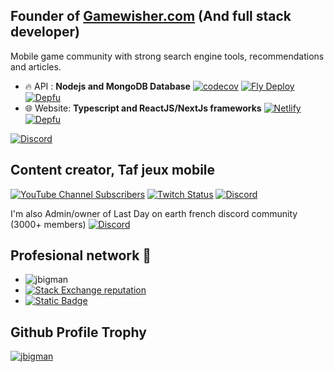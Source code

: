 ## Founder of [Gamewisher.com](https://gamewisher.com) (And full stack developer)
Mobile game community with strong search engine tools, recommendations and articles. 

- 🔥 API : **Nodejs and MongoDB Database** [![codecov](https://codecov.io/gh/jbigman/games-server/graph/badge.svg?token=UYxhWfqPw7)](https://codecov.io/gh/jbigman/games-server) [![Fly Deploy](https://github.com/jbigman/games-server/actions/workflows/fly.yml/badge.svg)](https://github.com/jbigman/games-server/actions/workflows/fly.yml)  [![Depfu](https://badges.depfu.com/badges/53c0a10ff9e1cd5b4d9e2c88ff85f1f5/overview.svg)](https://depfu.com/repos/github/jbigman/games-front?project_id=39103) 
- 🌐 Website: **Typescript and ReactJS/NextJs frameworks** [![Netlify](https://img.shields.io/netlify/cd0694a8-7c32-4457-b1ff-9f71b11de7bf?label=Deploy&logo=netlify&logoColor=white)](https://app.netlify.com/sites/gaming-paradise/deploys) [![Depfu](https://badges.depfu.com/badges/620172509f6a48415865e2e8cf505a34/overview.svg)](https://depfu.com/repos/github/jbigman/games-server?project_id=39104)

[![Discord](https://img.shields.io/discord/602450894986018826?logo=discord&logoColor=white&label=Join%20us%20on%20discord)](https://discord.gg/myvqHMaE8x)

## Content creator, Taf jeux mobile 
[![YouTube Channel Subscribers](https://img.shields.io/youtube/channel/subscribers/UCZ-I2GgElSi4rwic2WadaSg?style=flat&logo=youtube&logoColor=red&label=Taf%20jeux%20mobile)](https://www.youtube.com/c/tafjeuxmobile) [![Twitch Status](https://img.shields.io/twitch/status/taf_jeux_mobiles?logo=twitch&logoColor=white)](https://www.twitch.tv/taf_jeux_mobiles) [![Discord](https://img.shields.io/discord/759067859800031262?logo=discord&logoColor=white&label=Discord)](https://discord.gg/N7cFzsy) 

I'm also Admin/owner of Last Day on earth french discord community (3000+ members) [![Discord](https://img.shields.io/discord/522074068724219907?logo=discord&logoColor=white&label=Last%20Day%20on%20Earth)](https://discord.gg/JMvuZkz) 

## Profesional network 🌱
- <img src="https://komarev.com/ghpvc/?username=jbigman&label=Profile%20views&color=blue&style=flat" alt="jbigman" />
- [![Stack Exchange reputation](https://img.shields.io/stackexchange/stackoverflow/r/2988788?logo=stackoverflow&label=Stackoverflow%20Reputation&logoColor=white&color=hsl(%2027%20%2C%2090%25%20%2C%2055%25%20))](https://stackoverflow.com/users/2988788/jbigman)
- [![Static Badge](https://img.shields.io/badge/Linkedin-Full%20Stack%20engineer-blue?logo=linkedin)](https://www.linkedin.com/in/jeremiegambin) 

## Github Profile Trophy
<a href="https://github.com/ryo-ma/github-profile-trophy">
<img src="https://github-profile-trophy.vercel.app/?username=jbigman&margin-w=15&margin-h=15e&no-frame=true&title=AncientUser,Joined2020,LongTimeUser,Organizations,OGUser,Pulls,Followers,Commits,Repositories,Issues" alt="jbigman" />
</a>



           
